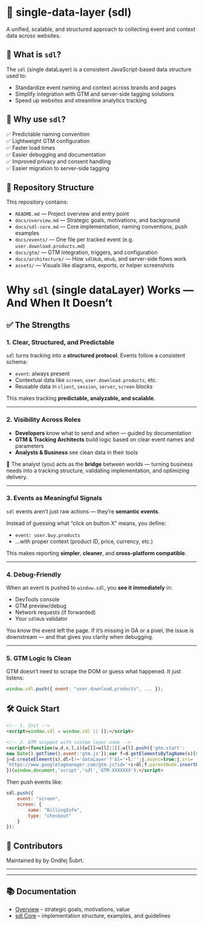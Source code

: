 # 🧩 single-data-layer (sdl)

A unified, scalable, and structured approach to collecting event and context data across websites.

## 📌 What is `sdl`?

The `sdl` (single dataLayer) is a consistent JavaScript-based data structure used to:
- Standardize event naming and context across brands and pages
- Simplify integration with GTM and server-side tagging solutions
- Speed up websites and streamline analytics tracking

## 🚀 Why use `sdl`?

✅ Predictable naming convention  
✅ Lightweight GTM configuration  
✅ Faster load times  
✅ Easier debugging and documentation  
✅ Improved privacy and consent handling  
✅ Easier migration to server-side tagging  

## 📁 Repository Structure

This repository contains:

- `README.md` — Project overview and entry point
- `docs/overview.md` — Strategic goals, motivations, and background
- `docs/sdl-core.md` — Core implementation, naming conventions, push examples
- `docs/events/` — One file per tracked event (e.g. `user.download.products.md`)
- `docs/gtm/` — GTM integration, triggers, and configuration
- `docs/architecture/` — How `sdlHub`, `mhub`, and server-side flows work
- `assets/` — Visuals like diagrams, exports, or helper screenshots

# Why `sdl` (single dataLayer) Works — And When It Doesn’t

## ✅ The Strengths

### 1. Clear, Structured, and Predictable
`sdl` turns tracking into a **structured protocol**. Events follow a consistent schema:
- `event`: always present
- Contextual data like `screen`, `user.download.products`, etc.
- Reusable data in `client`, `session`, `server`, `screen` blocks

This makes tracking **predictable, analyzable, and scalable**.

---

### 2. Visibility Across Roles
- **Developers** know what to send and when — guided by documentation
- **GTM & Tracking Architects** build logic based on clear event names and parameters
- **Analysts & Business** see clean data in their tools

📌 The analyst (you) acts as the **bridge** between worlds — turning business needs into a tracking structure, validating implementation, and optimizing delivery.

---

### 3. Events as Meaningful Signals
`sdl` events aren’t just raw actions — they’re **semantic events**.

Instead of guessing what “click on button X” means, you define:
- `event: user.buy.products`
- ...with proper context (product ID, price, currency, etc.)

This makes reporting **simpler**, **cleaner**, and **cross-platform compatible**.

---

### 4. Debug-Friendly
When an event is pushed to `window.sdl`, you **see it immediately** in:
- DevTools console
- GTM preview/debug
- Network requests (if forwarded)
- Your `sdlHub` validator

You *know* the event left the page. If it’s missing in GA or a pixel, the issue is downstream — and that gives you clarity when debugging.

---

### 5. GTM Logic Is Clean
GTM doesn’t need to scrape the DOM or guess what happened. It just listens:
```js
window.sdl.push({ event: "user.download.products", ... });
```

## 🛠 Quick Start

```html
<!-- 1. Init -->
<script>window.sdl = window.sdl || [];</script>

<!-- 2. GTM snippet with custom layer name -->
<script>(function(w,d,s,l,i){w[l]=w[l]||[];w[l].push({'gtm.start':
new Date().getTime(),event:'gtm.js'});var f=d.getElementsByTagName(s)[0],
j=d.createElement(s),dl=l!='dataLayer'?'&l='+l:'';j.async=true;j.src=
'https://www.googletagmanager.com/gtm.js?id='+i+dl;f.parentNode.insertBefore(j,f);
})(window,document,'script','sdl','GTM-XXXXXXX');</script>
```

Then push events like:

```js
sdl.push({ 
    event: "screen", 
    screen: { 
        name: "BillingInfo", 
        type: "checkout" 
    } 
});
```

## 👥 Contributors

Maintained by by Ondřej Šubrt.

---

---

## 📚 Documentation

- [Overview](docs/overview.md) – strategic goals, motivations, value
- [sdl Core](docs/sdl-core.md) – implementation structure, examples, and guidelines
